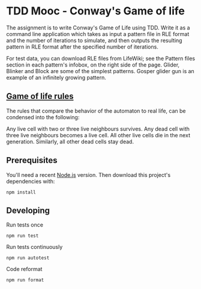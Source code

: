 # TDD Mooc - Conway's Game of life

The assignment is to write Conway's Game of Life using TDD. Write it as a command line application which takes as input a pattern file in RLE format and the number of iterations to simulate, and then outputs the resulting pattern in RLE format after the specified number of iterations.

For test data, you can download RLE files from LifeWiki; see the Pattern files section in each pattern's infobox, on the right side of the page. Glider, Blinker and Block are some of the simplest patterns. Gosper glider gun is an example of an infinitely growing pattern.

## [Game of life rules](https://en.wikipedia.org/wiki/Conway%27s_Game_of_Life)

The rules that compare the behavior of the automaton to real life, can be condensed into the following:

Any live cell with two or three live neighbours survives.
Any dead cell with three live neighbours becomes a live cell.
All other live cells die in the next generation. Similarly, all other dead cells stay dead.

## Prerequisites

You'll need a recent [Node.js](https://nodejs.org/) version. Then download this project's dependencies with:

    npm install

## Developing

Run tests once

    npm run test

Run tests continuously

    npm run autotest

Code reformat

    npm run format
